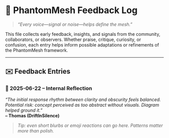 # 📣 PhantomMesh Feedback Log

> _“Every voice—signal or noise—helps define the mesh.”_

This file collects early feedback, insights, and signals from the community, collaborators, or observers. Whether praise, critique, curiosity, or confusion, each entry helps inform possible adaptations or refinements of the PhantomMesh framework.

---

## ✉️ Feedback Entries

### 📍 2025-06-22 – Internal Reflection  
_“The initial response rhythm between clarity and obscurity feels balanced. Potential risk: concept perceived as too abstract without visuals. Diagram helped ground it.”_  
**– Thomas (DriftInSilence)**


> *Tip: even short blurbs or emoji reactions can go here. Patterns matter more than polish.*
